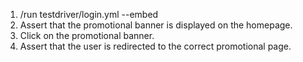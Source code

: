 1. /run testdriver/login.yml --embed
2. Assert that the promotional banner is displayed on the homepage.
3. Click on the promotional banner.
4. Assert that the user is redirected to the correct promotional page.